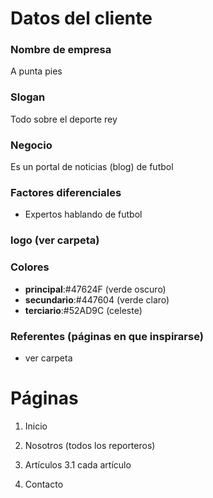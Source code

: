 # Datos del cliente

### Nombre de empresa

A punta pies

### Slogan

Todo sobre el deporte rey

### Negocio

Es un portal de noticias (blog) de futbol

### Factores diferenciales

- Expertos hablando de futbol

### logo (ver carpeta)

### Colores

- **principal**:#47624F (verde oscuro)
- **secundario**:#447604 (verde claro)
- **terciario**:#52AD9C (celeste)

### Referentes (páginas en que inspirarse)

- ver carpeta

# Páginas

1.  Inicio
2.  Nosotros (todos los reporteros)
3.  Artículos
    3.1 cada artículo

4.  Contacto
